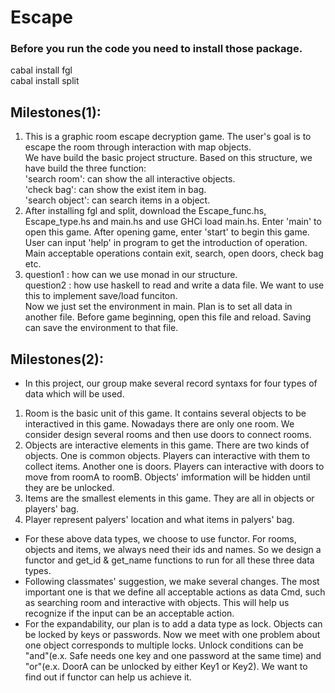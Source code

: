 # Escape

<!-- Instell the packages -->
<!-- It will take many times -->
### Before you run the code you need to install those package.
cabal install fgl  
cabal install split  

<!-- 1. A brief description of your project goals (you can take this from your project proposal), and your current progress toward achieving those goals.
     2. Instructions for how to run your project (e.g. which file to load in GHCi), including several example inputs, if applicable.
     3. In Milestone #1: a list of 2–4 design questions that you have about your project, that you would like to discuss during the workshop.-->
Milestones(1):  
----- 
1. This is a graphic room escape decryption game. The user's goal is to escape the room through interaction with map objects.  
   We have build the basic project structure. Based on this structure, we have build the three function:   
   'search room': can show the all interactive objects.  
   'check bag': can show the exist item in bag.  
   'search object': can search items in a object.  
2. After installing fgl and split, download the Escape_func.hs, Escape_type.hs and main.hs and use GHCi load main.hs. Enter 'main' to open this game. After opening game, enter 'start' to begin this game. User can input 'help' in program to get the introduction of operation. Main acceptable operations contain exit, search, open doors, check bag etc. 
3. question1 : how can we use monad in our structure.   
   question2 : how use haskell to read and write a data file. We want to use this to implement save/load funciton.  
               Now we just set the environment in main. Plan is to set all data in another file. Before game beginning, open this file and                 reload. Saving can save the environment to that file.   
   
Milestones(2):  
-----  
* In this project, our group make several record syntaxs for four types of data which will be used.  
1. Room is the basic unit of this game. It contains several objects to be interactived in this game. Nowadays there are only one room. We consider design several rooms and then use doors to connect rooms.  
2. Objects are interactive elements in this game. There are two kinds of objects. One is common objects. Players can interactive with them to collect items. Another one is doors. Players can interactive with doors to move from roomA to roomB. Objects' imformation will be hidden until they are be unlocked.  
3. Items are the smallest elements in this game. They are all in objects or players' bag.  
4. Player represent palyers' location and what items in palyers' bag.  
* For these above data types, we choose to use functor. For rooms, objects and items, we always need their ids and names. So we design a functor and get_id & get_name functions to run for all these three data types.  
* Following classmates' suggestion, we make several changes. The most important one is that we define all acceptable actions as data Cmd, such as searching room and interactive with objects. This will help us recognize if the input can be an acceptable action.  
* For the expandability, our plan is to add a data type as lock. Objects can be locked by keys or passwords. Now we meet with one problem about one object corresponds to multiple locks. Unlock conditions can be "and"(e.x. Safe needs one key and one password at the same time) and "or"(e.x. DoorA can be unlocked by either Key1 or Key2). We want to find out if functor can help us achieve it.
